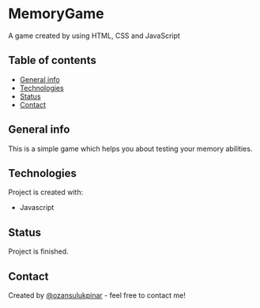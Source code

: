 # MemoryGame

A game created by using HTML, CSS and JavaScript

## Table of contents

- [General info](#general-info)
- [Technologies](#technologies)
- [Status](#status)
- [Contact](#contact)

## General info

This is a simple game which helps you about testing your memory abilities.

## Technologies

Project is created with:

- Javascript

## Status

Project is finished.

## Contact

Created by [@ozansulukpinar](https://github.com/ozansulukpinar) - feel free to contact me!
